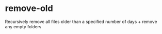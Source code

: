 # remove-old
Recursively remove all files older than a specified number of days + remove any empty folders
